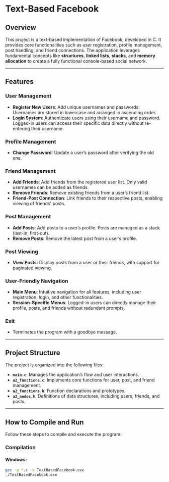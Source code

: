 # Text-Based Facebook

## Overview
This project is a text-based implementation of Facebook, developed in C. It provides core functionalities such as user registration, profile management, post handling, and friend connections. The application leverages fundamental concepts like **structures**, **linked lists**, **stacks**, and **memory allocation** to create a fully functional console-based social network.

---

## Features
### User Management
- **Register New Users**: Add unique usernames and passwords. Usernames are stored in lowercase and arranged in ascending order.
- **Login System**: Authenticate users using their username and password. Logged-in users can access their specific data directly without re-entering their username.

### Profile Management
- **Change Password**: Update a user’s password after verifying the old one.

### Friend Management
- **Add Friends**: Add friends from the registered user list. Only valid usernames can be added as friends.
- **Remove Friends**: Remove existing friends from a user’s friend list.
- **Friend-Post Connection**: Link friends to their respective posts, enabling viewing of friends' posts.

### Post Management
- **Add Posts**: Add posts to a user’s profile. Posts are managed as a stack (last-in, first-out).
- **Remove Posts**: Remove the latest post from a user’s profile.

### Post Viewing
- **View Posts**: Display posts from a user or their friends, with support for paginated viewing.

### User-Friendly Navigation
- **Main Menu**: Intuitive navigation for all features, including user registration, login, and other functionalities.
- **Session-Specific Menus**: Logged-in users can directly manage their profile, posts, and friends without redundant prompts.

### Exit
- Terminates the program with a goodbye message.

---

## Project Structure
The project is organized into the following files:
- **`main.c`**: Manages the application’s flow and user interactions.
- **`a2_functions.c`**: Implements core functions for user, post, and friend management.
- **`a2_functions.h`**: Function declarations and prototypes.
- **`a2_nodes.h`**: Definitions of data structures, including users, friends, and posts.

---

## How to Compile and Run
Follow these steps to compile and execute the program:

### Compilation
#### Windows:
```bash
gcc -g *.c -o TextBasedFacebook.exe
./TextBasedFacebook.exe

